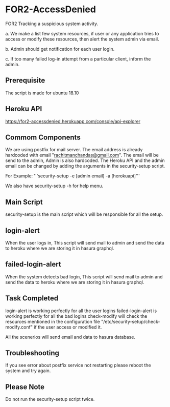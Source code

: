 # FOR2-AccessDenied

FOR2 Tracking a suspicious system activity.

a. We make a list few system resources, if user or any application tries to access or modify these resources, then alert the system admin via email.

b. Admin should get notification for each user login.

c. If too many failed log-in attempt from a particular client, inform the admin.

## Prerequisite

The script is made for ubuntu 18.10

## Heroku API

https://for2-accessdenied.herokuapp.com/console/api-explorer

## Commom Components

We are using postfix for mail server. The email address is already hardcoded with email "rachitmanchandas@gmail.com". The email will be send to the admin, Admin is also hardcoded.
The Heroku API and the admin email can be changed by adding the arguments in the security-setup script.

For Example:
'''security-setup -e [admin email] -a [herokuapi]'''

We also have security-setup -h for help menu.


## Main Script

security-setup is the main script which will be responsible for all the setup.

## login-alert

When the user logs in, This script will send mail to admin and send the data to heroku where we are storing it in hasura graphql.


## failed-login-alert

When the system detects bad login, This script will send mail to admin and send the data to heroku where we are storing it in hasura graphql.

## Task Completed

login-alert is working perfectly for all the user logins
failed-login-alert is working perfectly for all the bad logins
check-modify will check the resources mentioned in the configuration file "/etc/security-setup/check-modify.conf" if the user access or modified it.

All the scenerios will send email and data to hasura database. 

## Troubleshooting

If you see error about postfix service not restarting please reboot the system and try again.

## Please Note

Do not run the security-setup script twice.
